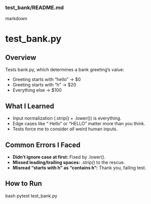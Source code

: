 ### **test_bank/README.md**
markdown
# test_bank.py

## Overview
Tests bank.py, which determines a bank greeting’s value:
- Greeting starts with “hello” -> $0
- Greeting starts with “h” -> $20
- Everything else -> $100

## What I Learned
- Input normalization (.strip() + .lower()) is everything.
- Edge cases like “ Hello” or “HELLO” matter more than you think.
- Tests force me to consider *all* weird human inputs.

## Common Errors I Faced
- **Didn’t ignore case at first:** Fixed by .lower().
- **Missed leading/trailing spaces:** .strip() to the rescue.
- **Misread “starts with h” as “contains h”:** Thank you, failing test.

## How to Run
bash
pytest test_bank.py
